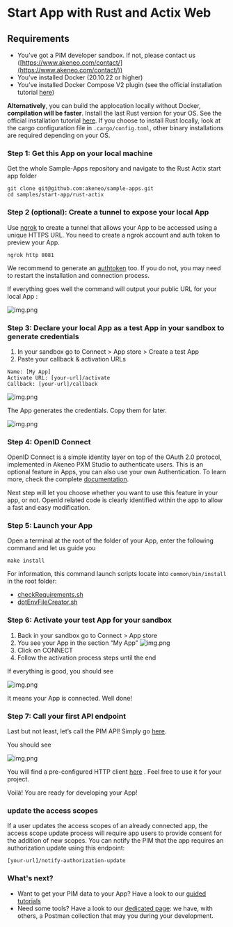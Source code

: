 # Start App with Rust and Actix Web

## Requirements

- You’ve got a PIM developer sandbox. If not, please contact us ([https://www.akeneo.com/contact/](https://www.akeneo.com/contact/))
- You’ve installed Docker (20.10.22 or higher)
- You’ve installed Docker Compose V2 plugin (see the official installation tutorial [here](https://docs.docker.com/compose/install/))

**Alternatively**, you can build the applocation locally without Docker, **compilation will be faster**. Install the last Rust version for your OS. See the official installation tutorial [here](https://www.rust-lang.org/tools/install). If you choose to install Rust locally, look at the cargo configuration file in `.cargo/config.toml`, other binary installations are required depending on your OS.

### Step 1: Get this App on your local machine

Get the whole Sample-Apps repository and navigate to the Rust Actix start app folder

```shell
git clone git@github.com:akeneo/sample-apps.git
cd samples/start-app/rust-actix
```

### Step 2 (optional): Create a tunnel to expose your local App

Use [ngrok]([https://ngrok.com/](https://ngrok.com/)) to create a tunnel that allows your App to be accessed using a unique HTTPS URL. You need to create a ngrok account and auth token to preview your App.

```shell
ngrok http 8081
```

We recommend to generate an [authtoken](https://dashboard.ngrok.com/get-started/your-authtoken) too. If you do not, you may need to restart the installation and connection process.

If everything goes well the command will output your public URL for your local App :

![img.png](../../../common/images/step2-1.png)

### Step 3: Declare your local App as a test App in your sandbox to generate credentials

1. In your sandbox go to Connect > App store > Create a test App
2. Paste your callback & activation URLs

```text
Name: [My App]
Activate URL: [your-url]/activate
Callback: [your-url]/callback
```

![img.png](../../../common/images/step3-1.png)

The App generates the credentials. Copy them for later.

![img.png](../../../common/images/step3-2.png)

### Step 4: OpenID Connect

OpenID Connect is a simple identity layer on top of the OAuth 2.0 protocol, implemented in Akeneo PXM Studio to authenticate users.
This is an optional feature in Apps, you can also use your own Authentication. To learn more, check the complete [documentation](https://api.akeneo.com/apps/authentication-and-authorization.html#getting-started-with-openid-connect).

Next step will let you choose whether you want to use this feature in your app, or not. 
OpenId related code is clearly identified within the app to allow a fast and easy modification.

### Step 5: Launch your App

Open a terminal at the root of the folder of your App, enter the following command and let us guide you

```shell
make install
```

For information, this command launch scripts locate into `common/bin/install` in the root folder:

- [checkRequirements.sh](https://github.com/akeneo/sample-apps/blob/main/common/bin/install/checkRequirements.sh)
- [dotEnvFileCreator.sh](https://github.com/akeneo/sample-apps/blob/main/common/bin/install/dotEnvFileCreator.sh)

### Step 6: Activate your test App for your sandbox

1. Back in your sandbox go to Connect > App store
2. You see your App in the section “My App”
![img.png](../../../common/images/step5-1.png)
3. Click on CONNECT
4. Follow the activation process steps until the end

If everything is good, you should see

![img.png](../../../common/images/step5-2_php-symfony.png)

It means your App is connected. Well done!

### Step 7: Call your first API endpoint

Last but not least, let’s call the PIM API!
Simply go [here](http://localhost:8081/first-api-call).

You should see

![img.png](../../../common/images/step6-1.png)

You will find a pre-configured HTTP client [here](https://github.com/akeneo/sample-apps/blob/main/samples/start-app/php-symfony/src/UseCase/FirstApiCall.php) . Feel free to use it for your project.

Voilà! You are ready for developing your App!

### update the access scopes

If a user updates the access scopes of an already connected app, the access scope update process will require app users to provide consent for the addition of new scopes. You can notify the PIM that the app requires an authorization update using this endpoint:

```text
[your-url]/notify-authorization-update
```

### What's next?

- Want to get your PIM data to your App? Have a look to our [guided tutorials](https://api.akeneo.com/tutorials/homepage.html#tags=App%20Workflow)
- Need some tools? Have a look to our [dedicated page](https://api.akeneo.com/apps/app-developer-tools.html): we have, with others, a Postman collection that may you during your development.
